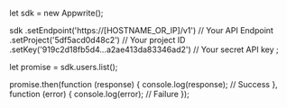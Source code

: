 let sdk = new Appwrite();

sdk
    .setEndpoint('https://[HOSTNAME_OR_IP]/v1') // Your API Endpoint
    .setProject('5df5acd0d48c2') // Your project ID
    .setKey('919c2d18fb5d4...a2ae413da83346ad2') // Your secret API key
;

let promise = sdk.users.list();

promise.then(function (response) {
    console.log(response); // Success
}, function (error) {
    console.log(error); // Failure
});